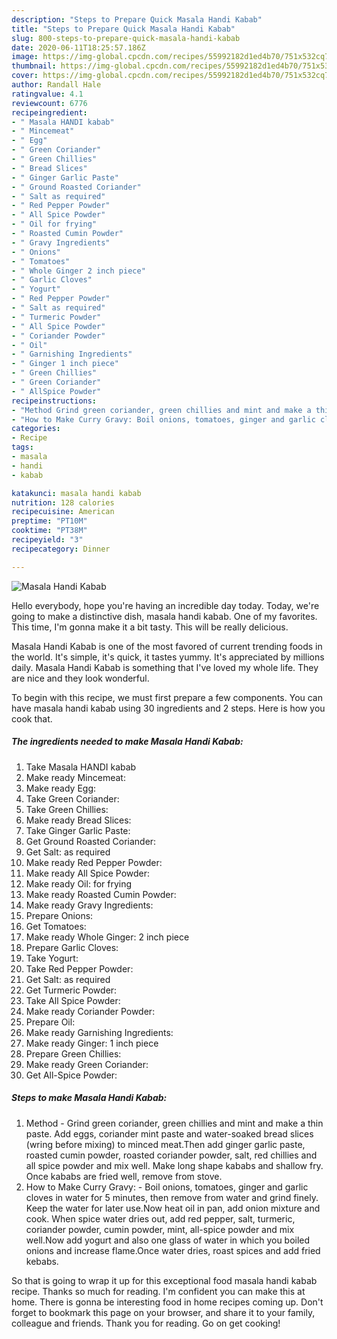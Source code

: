 ```yaml
---
description: "Steps to Prepare Quick Masala Handi Kabab"
title: "Steps to Prepare Quick Masala Handi Kabab"
slug: 800-steps-to-prepare-quick-masala-handi-kabab
date: 2020-06-11T18:25:57.186Z
image: https://img-global.cpcdn.com/recipes/55992182d1ed4b70/751x532cq70/masala-handi-kabab-recipe-main-photo.jpg
thumbnail: https://img-global.cpcdn.com/recipes/55992182d1ed4b70/751x532cq70/masala-handi-kabab-recipe-main-photo.jpg
cover: https://img-global.cpcdn.com/recipes/55992182d1ed4b70/751x532cq70/masala-handi-kabab-recipe-main-photo.jpg
author: Randall Hale
ratingvalue: 4.1
reviewcount: 6776
recipeingredient:
- " Masala HANDI kabab"
- " Mincemeat"
- " Egg"
- " Green Coriander"
- " Green Chillies"
- " Bread Slices"
- " Ginger Garlic Paste"
- " Ground Roasted Coriander"
- " Salt as required"
- " Red Pepper Powder"
- " All Spice Powder"
- " Oil for frying"
- " Roasted Cumin Powder"
- " Gravy Ingredients"
- " Onions"
- " Tomatoes"
- " Whole Ginger 2 inch piece"
- " Garlic Cloves"
- " Yogurt"
- " Red Pepper Powder"
- " Salt as required"
- " Turmeric Powder"
- " All Spice Powder"
- " Coriander Powder"
- " Oil"
- " Garnishing Ingredients"
- " Ginger 1 inch piece"
- " Green Chillies"
- " Green Coriander"
- " AllSpice Powder"
recipeinstructions:
- "Method Grind green coriander, green chillies and mint and make a thin paste. Add eggs, coriander mint paste and water-soaked bread slices (wring before mixing) to minced meat.Then add ginger garlic paste, roasted cumin powder, roasted coriander powder, salt, red chillies and all spice powder and mix well. Make long shape kababs and shallow fry. Once kababs are fried well, remove from stove."
- "How to Make Curry Gravy: Boil onions, tomatoes, ginger and garlic cloves in water for 5 minutes, then remove from water and grind finely. Keep the water for later use.Now heat oil in pan, add onion mixture and cook. When spice water dries out, add red pepper, salt, turmeric, coriander powder, cumin powder, mint, all-spice powder and mix well.Now add yogurt and also one glass of water in which you boiled onions and increase flame.Once water dries, roast spices and add fried kebabs."
categories:
- Recipe
tags:
- masala
- handi
- kabab

katakunci: masala handi kabab 
nutrition: 128 calories
recipecuisine: American
preptime: "PT10M"
cooktime: "PT38M"
recipeyield: "3"
recipecategory: Dinner

---
```



![Masala Handi Kabab](https://img-global.cpcdn.com/recipes/55992182d1ed4b70/751x532cq70/masala-handi-kabab-recipe-main-photo.jpg)

Hello everybody, hope you're having an incredible day today. Today, we're going to make a distinctive dish, masala handi kabab. One of my favorites. This time, I'm gonna make it a bit tasty. This will be really delicious.

Masala Handi Kabab is one of the most favored of current trending foods in the world. It's simple, it's quick, it tastes yummy. It's appreciated by millions daily. Masala Handi Kabab is something that I've loved my whole life. They are nice and they look wonderful.




To begin with this recipe, we must first prepare a few components. You can have masala handi kabab using 30 ingredients and 2 steps. Here is how you cook that.

<!--inarticleads1-->

##### The ingredients needed to make Masala Handi Kabab:

1. Take  Masala HANDI kabab
1. Make ready  Mincemeat:
1. Make ready  Egg:
1. Take  Green Coriander:
1. Take  Green Chillies:
1. Make ready  Bread Slices:
1. Take  Ginger Garlic Paste:
1. Get  Ground Roasted Coriander:
1. Get  Salt: as required
1. Make ready  Red Pepper Powder:
1. Make ready  All Spice Powder:
1. Make ready  Oil: for frying
1. Make ready  Roasted Cumin Powder:
1. Make ready  Gravy Ingredients:
1. Prepare  Onions:
1. Get  Tomatoes:
1. Make ready  Whole Ginger: 2 inch piece
1. Prepare  Garlic Cloves:
1. Take  Yogurt:
1. Take  Red Pepper Powder:
1. Get  Salt: as required
1. Get  Turmeric Powder:
1. Take  All Spice Powder:
1. Make ready  Coriander Powder:
1. Prepare  Oil:
1. Make ready  Garnishing Ingredients:
1. Make ready  Ginger: 1 inch piece
1. Prepare  Green Chillies:
1. Make ready  Green Coriander:
1. Get  All-Spice Powder:




<!--inarticleads2-->

##### Steps to make Masala Handi Kabab:

1. Method - Grind green coriander, green chillies and mint and make a thin paste. Add eggs, coriander mint paste and water-soaked bread slices (wring before mixing) to minced meat.Then add ginger garlic paste, roasted cumin powder, roasted coriander powder, salt, red chillies and all spice powder and mix well. Make long shape kababs and shallow fry. Once kababs are fried well, remove from stove.
1. How to Make Curry Gravy: - Boil onions, tomatoes, ginger and garlic cloves in water for 5 minutes, then remove from water and grind finely. Keep the water for later use.Now heat oil in pan, add onion mixture and cook. When spice water dries out, add red pepper, salt, turmeric, coriander powder, cumin powder, mint, all-spice powder and mix well.Now add yogurt and also one glass of water in which you boiled onions and increase flame.Once water dries, roast spices and add fried kebabs.




So that is going to wrap it up for this exceptional food masala handi kabab recipe. Thanks so much for reading. I'm confident you can make this at home. There is gonna be interesting food in home recipes coming up. Don't forget to bookmark this page on your browser, and share it to your family, colleague and friends. Thank you for reading. Go on get cooking!

